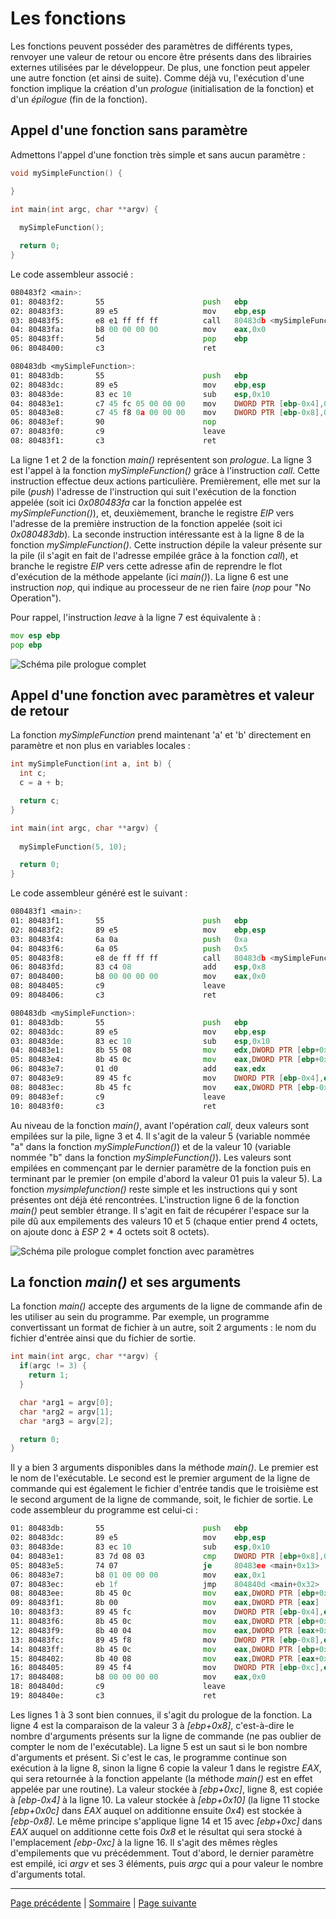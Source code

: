 # Les fonctions
Les fonctions peuvent posséder des paramètres de différents types, renvoyer une valeur de retour ou encore être présents dans des librairies externes utilisées par le développeur. De plus, une fonction peut appeler une autre fonction (et ainsi de suite). Comme déjà vu, l'exécution d'une fonction implique la création d'un _prologue_ (initialisation de la fonction) et d'un _épilogue_ (fin de la fonction).

## Appel d'une fonction sans paramètre
Admettons l'appel d'une fonction très simple et sans aucun paramètre :
```c
void mySimpleFunction() {

}

int main(int argc, char **argv) {
  
  mySimpleFunction();

  return 0;
}
```

Le code assembleur associé :
```asm
080483f2 <main>:
01: 80483f2:       55                      push   ebp
02: 80483f3:       89 e5                   mov    ebp,esp
03: 80483f5:       e8 e1 ff ff ff          call   80483db <mySimpleFunction>
04: 80483fa:       b8 00 00 00 00          mov    eax,0x0
05: 80483ff:       5d                      pop    ebp
06: 8048400:       c3                      ret

080483db <mySimpleFunction>:
01: 80483db:       55                      push   ebp
02: 80483dc:       89 e5                   mov    ebp,esp
03: 80483de:       83 ec 10                sub    esp,0x10
04: 80483e1:       c7 45 fc 05 00 00 00    mov    DWORD PTR [ebp-0x4],0x5
05: 80483e8:       c7 45 f8 0a 00 00 00    mov    DWORD PTR [ebp-0x8],0xa
06: 80483ef:       90                      nop
07: 80483f0:       c9                      leave
08: 80483f1:       c3                      ret
```

La ligne 1 et 2 de la fonction _main()_ représentent son _prologue_. La ligne 3 est l'appel à la fonction _mySimpleFunction()_ grâce à l'instruction _call_. Cette instruction effectue deux actions particulière. Premièrement, elle met sur la pile (_push_) l'adresse de l'instruction qui suit l'exécution de la fonction appelée (soit ici _0x080483fa_ car la fonction appelée est _mySimpleFunction()_), et, deuxièmement, branche le registre _EIP_ vers l'adresse de la première instruction de la fonction appelée (soit ici _0x080483db_). La seconde instruction intéressante est à la ligne 8 de la fonction _mySimpleFunction()_. Cette instruction dépile la valeur présente sur la pile (il s'agit en fait de l'adresse empilée grâce à la fonction _call_), et branche le registre _EIP_ vers cette adresse afin de reprendre le flot d'exécution de la méthode appelante (ici _main()_). La ligne 6 est une instruction _nop_, qui indique au processeur de ne rien faire (_nop_ pour "No Operation").

Pour rappel, l'instruction _leave_ à la ligne 7 est équivalente à :
```asm
mov esp ebp
pop ebp
```

![Schéma pile prologue complet](images/prologue_epilogue_fonction_complet.png)

## Appel d'une fonction avec paramètres et valeur de retour
La fonction _mySimpleFunction_ prend maintenant 'a' et 'b' directement en paramètre et non plus en variables locales :
```c
int mySimpleFunction(int a, int b) {
  int c;
  c = a + b;

  return c;
}

int main(int argc, char **argv) {
  
  mySimpleFunction(5, 10);

  return 0;
}
```

Le code assembleur généré est le suivant :
```asm
080483f1 <main>:
01: 80483f1:       55                      push   ebp
02: 80483f2:       89 e5                   mov    ebp,esp
03: 80483f4:       6a 0a                   push   0xa
04: 80483f6:       6a 05                   push   0x5
05: 80483f8:       e8 de ff ff ff          call   80483db <mySimpleFunction>
06: 80483fd:       83 c4 08                add    esp,0x8
07: 8048400:       b8 00 00 00 00          mov    eax,0x0
08: 8048405:       c9                      leave
09: 8048406:       c3                      ret

080483db <mySimpleFunction>:
01: 80483db:       55                      push   ebp
02: 80483dc:       89 e5                   mov    ebp,esp
03: 80483de:       83 ec 10                sub    esp,0x10
04: 80483e1:       8b 55 08                mov    edx,DWORD PTR [ebp+0x8]
05: 80483e4:       8b 45 0c                mov    eax,DWORD PTR [ebp+0xc]
06: 80483e7:       01 d0                   add    eax,edx
07: 80483e9:       89 45 fc                mov    DWORD PTR [ebp-0x4],eax
08: 80483ec:       8b 45 fc                mov    eax,DWORD PTR [ebp-0x4]
09: 80483ef:       c9                      leave
10: 80483f0:       c3                      ret
```

Au niveau de la fonction _main()_, avant l'opération _call_, deux valeurs sont empilées sur la pile, ligne 3 et 4. Il s'agit de la valeur 5 (variable nommée "a" dans la fonction _mySimpleFunction()_) et de la valeur 10 (variable nommée "b" dans la fonction _mySimpleFunction()_). Les valeurs sont empilées en commençant par le dernier paramètre de la fonction puis en terminant par le premier (on empile d'abord la valeur 01 puis la valeur 5). La fonction _mysimplefunction()_ reste simple et les instructions qui y sont présentes ont déjà été rencontrées. L'instruction ligne 6 de la fonction _main()_ peut sembler étrange. Il s'agit en fait de récupérer l'espace sur la pile dû aux empilements des valeurs 10 et 5 (chaque entier prend 4 octets, on ajoute donc à _ESP_ 2 * 4 octets soit 8 octets).

![Schéma pile prologue complet fonction avec paramètres](images/prologue_epilogue_fonction_complet_parametres.png)

## La fonction _main()_ et ses arguments
La fonction _main()_ accepte des arguments de la ligne de commande afin de les utiliser au sein du programme. Par exemple, un programme convertissant un format de fichier à un autre, soit 2 arguments : le nom du fichier d'entrée ainsi que du fichier de sortie.
```c
int main(int argc, char **argv) {
  if(argc != 3) {
    return 1;
  }

  char *arg1 = argv[0];
  char *arg2 = argv[1];
  char *arg3 = argv[2];

  return 0;
}
```

Il y a bien 3 arguments disponibles dans la méthode _main()_. Le premier est le nom de l'exécutable. Le second est le premier argument de la ligne de commande qui est également le fichier d'entrée tandis que le troisième est le second argument de la ligne de commande, soit, le fichier de sortie. Le code assembleur du programme est celui-ci :
```asm
01: 80483db:       55                      push   ebp
02: 80483dc:       89 e5                   mov    ebp,esp
03: 80483de:       83 ec 10                sub    esp,0x10
04: 80483e1:       83 7d 08 03             cmp    DWORD PTR [ebp+0x8],0x3
05: 80483e5:       74 07                   je     80483ee <main+0x13>
06: 80483e7:       b8 01 00 00 00          mov    eax,0x1
07: 80483ec:       eb 1f                   jmp    804840d <main+0x32>
08: 80483ee:       8b 45 0c                mov    eax,DWORD PTR [ebp+0xc]
09: 80483f1:       8b 00                   mov    eax,DWORD PTR [eax]
10: 80483f3:       89 45 fc                mov    DWORD PTR [ebp-0x4],eax
11: 80483f6:       8b 45 0c                mov    eax,DWORD PTR [ebp+0xc]
12: 80483f9:       8b 40 04                mov    eax,DWORD PTR [eax+0x4]
13: 80483fc:       89 45 f8                mov    DWORD PTR [ebp-0x8],eax
14: 80483ff:       8b 45 0c                mov    eax,DWORD PTR [ebp+0xc]
15: 8048402:       8b 40 08                mov    eax,DWORD PTR [eax+0x8]
16: 8048405:       89 45 f4                mov    DWORD PTR [ebp-0xc],eax
17: 8048408:       b8 00 00 00 00          mov    eax,0x0
18: 804840d:       c9                      leave
19: 804840e:       c3                      ret
```

Les lignes 1 à 3 sont bien connues, il s'agit du prologue de la fonction. La ligne 4 est la comparaison de la valeur 3 à _[ebp+0x8]_, c'est-à-dire le nombre d'arguments présents sur la ligne de commande (ne pas oublier de compter le nom de l'exécutable). La ligne 5 est un saut si le bon nombre d'arguments et présent. Si c'est le cas, le programme continue son exécution à la ligne 8, sinon la ligne 6 copie la valeur 1 dans le registre _EAX_, qui sera retournée à la fonction appelante (la méthode _main()_ est en effet appelée par une routine). La valeur stockée à _[ebp+0xc]_, ligne 8, est copiée à _[ebp-0x4]_ à la ligne 10. La valeur stockée à _[ebp+0x10]_ (la ligne 11 stocke _[ebp+0x0c]_ dans _EAX_ auquel on additionne ensuite _0x4_) est stockée à _[ebp-0x8]_. Le même principe s'applique ligne 14 et 15 avec _[ebp+0xc]_ dans _EAX_ auquel on additionne cette fois _0x8_ et le résultat qui sera stocké à l'emplacement _[ebp-0xc]_ à la ligne 16. Il s'agit des mêmes règles d'empilements que vu précédemment. Tout d'abord, le dernier paramètre est empilé, ici _argv_ et ses 3 éléments, puis _argc_ qui a pour valeur le nombre d'arguments total.

---

[Page précédente](08.Les-boucles.md) | [Sommaire](../../README.md) | [Page suivante](10.Les-structures.md)
